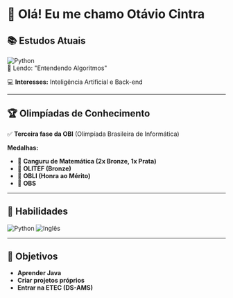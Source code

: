 # 👋 Olá! Eu me chamo Otávio Cintra

## 📚 Estudos Atuais
![Python](https://img.shields.io/badge/Python-Aprendendo-blue?logo=python&logoColor=white)  
📖 Lendo: "Entendendo Algoritmos"

💻 **Interesses:** Inteligência Artificial e Back-end

---

## 🏆 Olimpíadas de Conhecimento

✅ **Terceira fase da OBI** (Olimpíada Brasileira de Informática)

**Medalhas:**
- 🥉 **Canguru de Matemática (2x Bronze, 1x Prata)** 
- 🥉 **OLITEF (Bronze)** 
- 🏅 **OBLI (Honra ao Mérito)** 
- 🥇 **OBS** 

---

## 🧠 Habilidades

![Python](https://img.shields.io/badge/Python-Intermediário-blue?logo=python&logoColor=white)
![Inglês](https://img.shields.io/badge/Inglês-Intermediário-blue?logo=google&logoColor=white)

---

## 🎯 Objetivos

- **Aprender Java**  
- **Criar projetos próprios**  
- **Entrar na ETEC (DS-AMS)**

